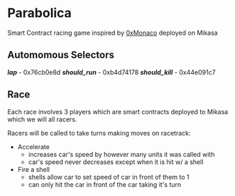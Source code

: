 # Parabolica

Smart Contract racing game inspired by [0xMonaco](https://0xmonaco.ctf.paradigm.xyz/) deployed on Mikasa

## Automomous Selectors

***lap*** - 0x76cb0e8d
***should_run*** - 0xb4d74178
***should_kill*** - 0x44e091c7

## Race

Each race involves 3 players which are smart contracts deployed to Mikasa which we will all racers.

Racers will be called to take turns making moves on racetrack:
- Accelerate
  - increases car's speed by however many units it was called with
  - car's speed never decreases except when it is hit w/ a shell
- Fire a shell
  - shells allow car to set speed of car in front of them to 1
  - can only hit the car in front of the car taking it's turn